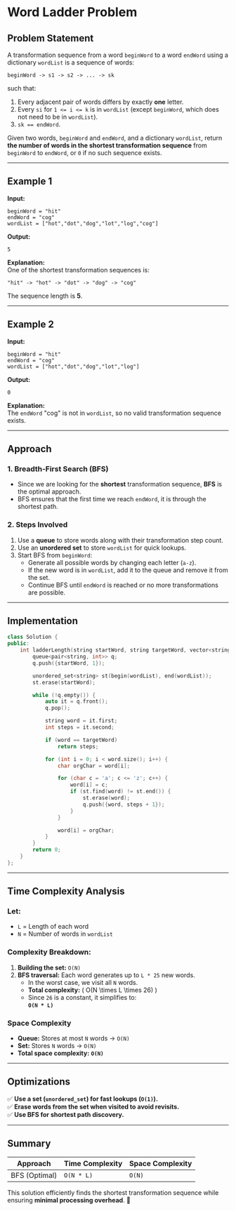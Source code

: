 # **Word Ladder Problem**

## **Problem Statement**
A transformation sequence from a word `beginWord` to a word `endWord` using a dictionary `wordList` is a sequence of words:  

`beginWord -> s1 -> s2 -> ... -> sk`  

such that:  

1. Every adjacent pair of words differs by exactly **one** letter.
2. Every `si` for `1 <= i <= k` is in `wordList` (except `beginWord`, which does not need to be in `wordList`).
3. `sk == endWord`.

Given two words, `beginWord` and `endWord`, and a dictionary `wordList`, return **the number of words in the shortest transformation sequence** from `beginWord` to `endWord`, or `0` if no such sequence exists.

---

## **Example 1**
**Input:**  
```plaintext
beginWord = "hit"
endWord = "cog"
wordList = ["hot","dot","dog","lot","log","cog"]
```
**Output:**  
```plaintext
5
```
**Explanation:**  
One of the shortest transformation sequences is:
```plaintext
"hit" -> "hot" -> "dot" -> "dog" -> "cog"
```
The sequence length is **5**.

---

## **Example 2**
**Input:**  
```plaintext
beginWord = "hit"
endWord = "cog"
wordList = ["hot","dot","dog","lot","log"]
```
**Output:**  
```plaintext
0
```
**Explanation:**  
The `endWord` "cog" is not in `wordList`, so no valid transformation sequence exists.

---

## **Approach**
### **1. Breadth-First Search (BFS)**
- Since we are looking for the **shortest** transformation sequence, **BFS** is the optimal approach.
- BFS ensures that the first time we reach `endWord`, it is through the shortest path.

### **2. Steps Involved**
1. Use a **queue** to store words along with their transformation step count.
2. Use an **unordered set** to store `wordList` for quick lookups.
3. Start BFS from `beginWord`:
   - Generate all possible words by changing each letter (`a-z`).
   - If the new word is in `wordList`, add it to the queue and remove it from the set.
   - Continue BFS until `endWord` is reached or no more transformations are possible.

---

## **Implementation**
```cpp
class Solution {
public:
    int ladderLength(string startWord, string targetWord, vector<string>& wordList) {
        queue<pair<string, int>> q;
        q.push({startWord, 1});

        unordered_set<string> st(begin(wordList), end(wordList));
        st.erase(startWord);

        while (!q.empty()) {
            auto it = q.front();
            q.pop();

            string word = it.first;
            int steps = it.second;

            if (word == targetWord)
                return steps;

            for (int i = 0; i < word.size(); i++) {
                char orgChar = word[i];

                for (char c = 'a'; c <= 'z'; c++) {
                    word[i] = c;
                    if (st.find(word) != st.end()) {
                        st.erase(word);
                        q.push({word, steps + 1});
                    }
                }

                word[i] = orgChar;
            }
        }
        return 0;
    }
};
```

---

## **Time Complexity Analysis**
### **Let:**
- `L` = Length of each word
- `N` = Number of words in `wordList`

### **Complexity Breakdown:**
1. **Building the set:** `O(N)`
2. **BFS traversal:** Each word generates up to `L * 25` new words.
   - In the worst case, we visit all `N` words.
   - **Total complexity:** \( O(N \times L \times 26) \)  
   - Since `26` is a constant, it simplifies to:  
     **`O(N * L)`**

### **Space Complexity**
- **Queue:** Stores at most `N` words → `O(N)`
- **Set:** Stores `N` words → `O(N)`
- **Total space complexity:** **`O(N)`**

---

## **Optimizations**
✅ **Use a set (`unordered_set`) for fast lookups (`O(1)`).**  
✅ **Erase words from the set when visited to avoid revisits.**  
✅ **Use BFS for shortest path discovery.**  

---

## **Summary**
| Approach | Time Complexity | Space Complexity |
|----------|----------------|------------------|
| BFS (Optimal) | `O(N * L)` | `O(N)` |

This solution efficiently finds the shortest transformation sequence while ensuring **minimal processing overhead**. 🚀
